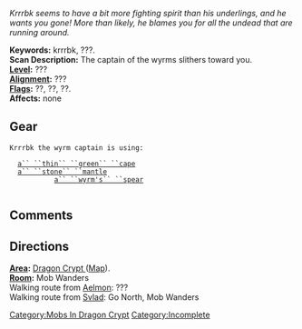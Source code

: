 *Krrrbk seems to have a bit more fighting spirit than his underlings,
and he wants you gone! More than likely, he blames you for all the
undead that are running around.*

**Keywords:** krrrbk, ???.  
**Scan Description:** The captain of the wyrms slithers toward you.  
**[Level](Level "wikilink"):** ???  
**[Alignment](Alignment "wikilink"):** ???  
**[Flags](:Category:_Mob_Types "wikilink"):** ??, ??, ??.  
**Affects:** none  

## Gear

`Krrrbk the wyrm captain is using:`  
  
<worn around neck>`  `[`a`` ``thin`` ``green`` ``cape`](Thin_Green_Cape "wikilink")  
<worn around neck>`  `[`a`` ``stone`` ``mantle`](Stone_Mantle "wikilink")  
<wielded>`           `[`a`` ``wyrm's`` ``spear`](Wyrm's_Spear "wikilink")  
`    `

## Comments

## Directions

**[Area](:Category:_Areas "wikilink"):** [ Dragon Crypt
](:Category:_Dragon_Crypt "wikilink")
([Map](Dragon_Crypt_Map "wikilink")).  
**[Room](:Category:_Rooms "wikilink"):** Mob Wanders  
Walking route from [Aelmon](Aelmon "wikilink"): ???  
Walking route from [Svlad](Svlad_The_Very_Burly "wikilink"): Go North,
Mob Wanders  

[Category:Mobs In Dragon
Crypt](Category:Mobs_In_Dragon_Crypt "wikilink")
[Category:Incomplete](Category:Incomplete "wikilink")
